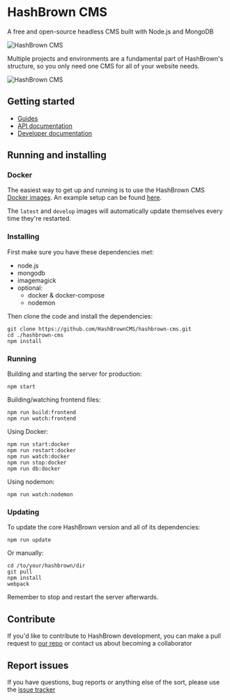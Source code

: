 # HashBrown CMS

A free and open-source headless CMS built with Node.js and MongoDB

![HashBrown CMS](https://hashbrowncms.org/img/screenshot.jpg)

Multiple projects and environments are a fundamental part of HashBrown's structure, so you only need one CMS for all of your website needs.

![HashBrown CMS](https://hashbrowncms.org/img/diagram.svg?v=2)

## Getting started

- [Guides](https://hashbrowncms.org/guides)
- [API documentation](https://hashbrowncms.org/docs/api/)
- [Developer documentation](https://hashbrowncms.org/docs/src/)

## Running and installing

### Docker

The easiest way to get up and running is to use the HashBrown CMS [Docker images](https://hub.docker.com/r/hashbrowncms/hashbrowncms/tags). An example setup can be found [here](https://hashbrowncms.org/guides/docker).

The `latest` and `develop` images will automatically update themselves every time they're restarted.

### Installing

First make sure you have these dependencies met:  
- node.js
- mongodb
- imagemagick
- optional:
  - docker & docker-compose
  - nodemon

Then clone the code and install the dependencies:  
```
git clone https://github.com/HashBrownCMS/hashbrown-cms.git
cd ./hashbrown-cms
npm install
```

### Running

Building and starting the server for production:
```
npm start
```

Building/watching frontend files:
```
npm run build:frontend
npm run watch:frontend
```

Using Docker:
```
npm run start:docker
npm run restart:docker
npm run watch:docker
npm run stop:docker
npm run db:docker
```

Using nodemon:
```
npm run watch:nodemon
```

### Updating

To update the core HashBrown version and all of its dependencies:

```
npm run update
```

Or manually:
```
cd /to/your/hashbrown/dir
git pull
npm install
webpack 
```

Remember to stop and restart the server afterwards.

## Contribute

If you'd like to contribute to HashBrown development, you can make a pull request to [our repo](https://github.com/HashBrownCMS/hashbrown-cms) or contact us about becoming a collaborator

## Report issues

If you have questions, bug reports or anything else of the sort, please use the [issue tracker](https://github.com/HashBrownCMS/hashbrown-cms/issues)

